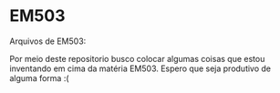 # EM503
Arquivos de EM503:

Por meio deste repositorio busco colocar algumas coisas que estou inventando em cima da matéria EM503.
Espero que seja produtivo de alguma forma :(
